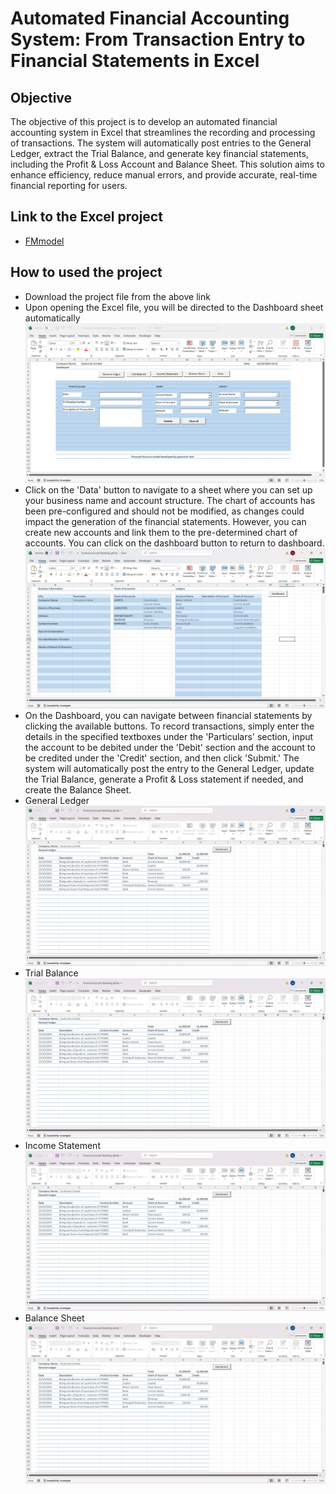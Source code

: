 # Automated Financial Accounting System: From Transaction Entry to Financial Statements in Excel
## Objective
The objective of this project is to develop an automated financial accounting system in Excel that streamlines the recording and processing of transactions. The system will automatically post entries to the General Ledger, extract the Trial Balance, and generate key financial statements, including the Profit & Loss Account and Balance Sheet. This solution aims to enhance efficiency, reduce manual errors, and provide accurate, real-time financial reporting for users.
## Link to the Excel project
- <a href="https://github.com/Gideon-Mensah/fmexcelaccount/blob/main/Financial%20Account%20Modeling%20github.xlsm">FMmodel</a>
## How to used the project
- Download the project file from the above link
- Upon opening the Excel file, you will be directed to the Dashboard sheet automatically
  <img src="https://github.com/Gideon-Mensah/fmexcelaccount/blob/main/Dashboard.jpg"> 
- Click on the 'Data' button to navigate to a sheet where you can set up your business name and account structure. The chart of accounts has been pre-configured and should not be modified, as changes could impact the generation of the financial statements. However, you can create new accounts and link them to the pre-determined chart of accounts. You can click on the dashboard button to return to dashboard.
  <img src="https://github.com/Gideon-Mensah/fmexcelaccount/blob/main/Data.jpg">
- On the Dashboard, you can navigate between financial statements by clicking the available buttons. To record transactions, simply enter the details in the specified textboxes under the 'Particulars' section, input the account to be debited under the 'Debit' section and the account to be credited under the 'Credit' section, and then click 'Submit.' The system will automatically post the entry to the General Ledger, update the Trial Balance, generate a Profit & Loss statement if needed, and create the Balance Sheet.
- General Ledger
  <img src="https://github.com/Gideon-Mensah/fmexcelaccount/blob/main/General%20Ledger.jpg">
- Trial Balance
  <img src="https://github.com/Gideon-Mensah/fmexcelaccount/blob/main/General%20Ledger.jpg">
- Income Statement
  <img src="https://github.com/Gideon-Mensah/fmexcelaccount/blob/main/General%20Ledger.jpg">
- Balance Sheet
  <img src="https://github.com/Gideon-Mensah/fmexcelaccount/blob/main/General%20Ledger.jpg">
  

